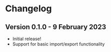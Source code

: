 # Changelog

## Version 0.1.0 - 9 February 2023

- Initial release!
- Support for basic import/export functionality
